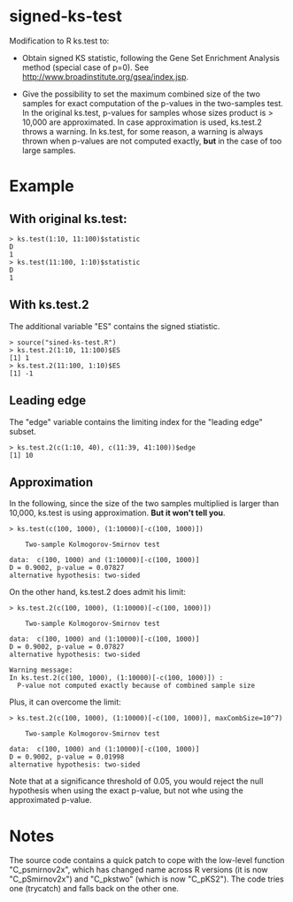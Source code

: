# signed-ks-test

Modification to R ks.test to:

* Obtain signed KS statistic, following the Gene Set Enrichment Analysis method (special case of p=0). See
http://www.broadinstitute.org/gsea/index.jsp.

* Give the possibility to set the maximum combined
size of the two samples for exact computation of the p-values in the two-samples test. In the original
ks.test, p-values for samples whose sizes product is > 10,000 are approximated. In case
approximation is used, ks.test.2 throws a warning. In ks.test,
for some reason, a warning is always thrown when p-values are not
computed exactly, **but** in the case of too large samples.

# Example
## With original ks.test:
```
> ks.test(1:10, 11:100)$statistic
D 
1 
> ks.test(11:100, 1:10)$statistic
D 
1
```

## With ks.test.2
The additional variable "ES" contains the signed stiatistic.
```
> source("sined-ks-test.R")
> ks.test.2(1:10, 11:100)$ES
[1] 1
> ks.test.2(11:100, 1:10)$ES
[1] -1
```

## Leading edge
The "edge" variable contains the limiting index for the "leading edge" subset.

```
> ks.test.2(c(1:10, 40), c(11:39, 41:100))$edge
[1] 10
```

## Approximation

In the following, since the size of the two samples multiplied is
larger than 10,000, ks.test is using approximation. **But it won't tell
you**.

```
> ks.test(c(100, 1000), (1:10000)[-c(100, 1000)])

	Two-sample Kolmogorov-Smirnov test

data:  c(100, 1000) and (1:10000)[-c(100, 1000)]
D = 0.9002, p-value = 0.07827
alternative hypothesis: two-sided
``` 

On the other hand, ks.test.2 does admit his limit:
```
> ks.test.2(c(100, 1000), (1:10000)[-c(100, 1000)])

	Two-sample Kolmogorov-Smirnov test

data:  c(100, 1000) and (1:10000)[-c(100, 1000)]
D = 0.9002, p-value = 0.07827
alternative hypothesis: two-sided

Warning message:
In ks.test.2(c(100, 1000), (1:10000)[-c(100, 1000)]) :
  P-value not computed exactly because of combined sample size
```

Plus, it can overcome the limit:

```
> ks.test.2(c(100, 1000), (1:10000)[-c(100, 1000)], maxCombSize=10^7)

	Two-sample Kolmogorov-Smirnov test

data:  c(100, 1000) and (1:10000)[-c(100, 1000)]
D = 0.9002, p-value = 0.01998
alternative hypothesis: two-sided
```

Note that at a significance threshold of 0.05, you would reject the
null hypothesis when using the exact p-value, but not whe using the
approximated p-value.

# Notes

The source code contains a quick patch to cope with the low-level
function "C_psmirnov2x", which has changed name across R versions (it
is now "C_pSmirnov2x") and "C_pkstwo" (which is now "C_pKS2"). The
code tries one (trycatch) and falls back on the other one.
